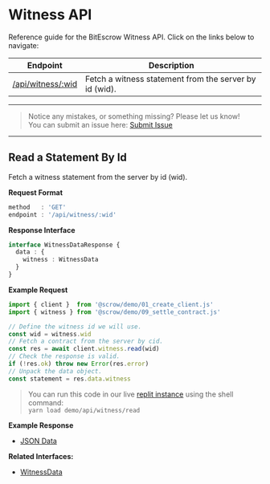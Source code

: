 # Witness API

Reference guide for the BitEscrow Witness API. Click on the links below to navigate:

| Endpoint | Description |
|----------|-------------|
| [/api/witness/:wid](#read-a-statement-by-id) | Fetch a witness statement from the server by id (wid). |

---
> Notice any mistakes, or something missing? Please let us know!  
> You can submit an issue here: [Submit Issue](https://github.com/BitEscrow/escrow-core/issues/new/choose)

---

## Read a Statement By Id

Fetch a witness statement from the server by id (wid).

**Request Format**

```ts
method   : 'GET'
endpoint : '/api/witness/:wid'
```

**Response Interface**

```ts
interface WitnessDataResponse {
  data : {
    witness : WitnessData
  }
}
```

**Example Request**

```ts
import { client }  from '@scrow/demo/01_create_client.js'
import { witness } from '@scrow/demo/09_settle_contract.js'

// Define the witness id we will use.
const wid = witness.wid
// Fetch a contract from the server by cid.
const res = await client.witness.read(wid)
// Check the response is valid.
if (!res.ok) throw new Error(res.error)
// Unpack the data object.
const statement = res.data.witness
```

> You can run this code in our live [replit instance](https://replit.com/@cscottdev/escrow-core#demo/api/witness/read.ts) using the shell command:  
> `yarn load demo/api/witness/read`

**Example Response**

- [JSON Data](../examples/witness_data.md)

**Related Interfaces:**

- [WitnessData](../data/witness.md#witnessdata)
